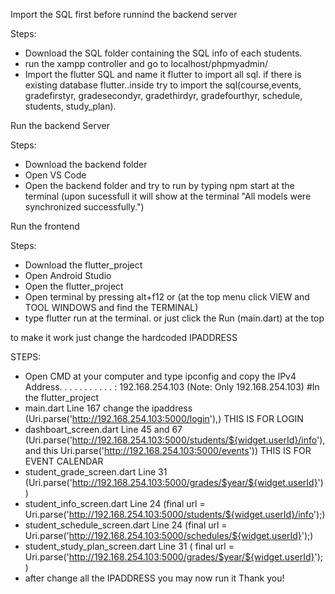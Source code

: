 Import the SQL first before runnind the backend server

Steps:
- Download the SQL folder containing the SQL info of each students.
- run the xampp controller and go to localhost/phpmyadmin/
- Import the flutter SQL and name it flutter to import all sql. if there is existing database flutter..inside try to import the sql(course,events, gradefirstyr, gradesecondyr, gradethirdyr, gradefourthyr, schedule, students, study_plan).



Run the backend Server

Steps:
- Download the backend folder
- Open VS Code
- Open the backend folder and try to run by typing npm start at the terminal (upon sucessfull it will show at the terminal "All models were synchronized successfully.")



Run the frontend

Steps:
- Download the flutter_project
- Open Android Studio
- Open the flutter_project
- Open terminal by pressing alt+f12 or (at the top menu click VIEW and TOOL WINDOWS and find the TERMINAL)
- type flutter run at the terminal. or just click the Run (main.dart) at the top


to make it work just change the hardcoded IPADDRESS

STEPS:
- Open CMD at your computer and type ipconfig and copy the IPv4 Address. . . . . . . . . . . : 192.168.254.103 (Note: Only 192.168.254.103)
#In the flutter_project
- main.dart Line 167 change the ipaddress (Uri.parse('http://192.168.254.103:5000/login'),)  THIS IS FOR LOGIN
- dashboart_screen.dart Line 45 and 67 (Uri.parse('http://192.168.254.103:5000/students/${widget.userId}/info'), and this Uri.parse('http://192.168.254.103:5000/events')) THIS IS FOR EVENT CALENDAR
- student_grade_screen.dart Line 31 (Uri.parse('http://192.168.254.103:5000/grades/$year/${widget.userId}'))
- student_info_screen.dart Line 24 (final url = Uri.parse('http://192.168.254.103:5000/students/${widget.userId}/info');)
- student_schedule_screen.dart Line 24 (final url = Uri.parse('http://192.168.254.103:5000/schedules/${widget.userId}');)
- student_study_plan_screen.dart Line 31 ( final url = Uri.parse('http://192.168.254.103:5000/grades/$year/${widget.userId}');)
- after change all the IPADDRESS you may now run it Thank you!
